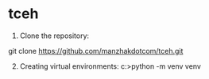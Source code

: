 # tceh

1. Clone the repository:

git clone https://github.com/manzhakdotcom/tceh.git

2. Creating virtual environments:
c:\>python -m venv venv
